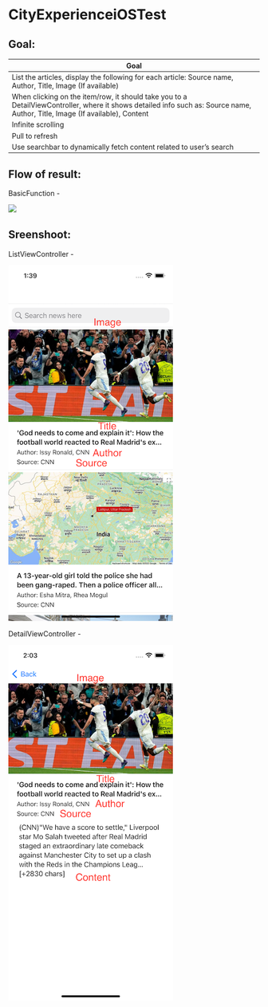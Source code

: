 # CityExperienceiOSTest

## Goal:

| Goal               |
| ------------------ |
| List the articles, display the following for each article: Source name, Author, Title, Image (If available)
| When clicking on the item/row, it should take you to a DetailViewController, where it shows detailed info such as: Source name, Author, Title, Image (If available), Content
| Infinite scrolling
| Pull to refresh
| Use searchbar to dynamically fetch content related to user’s search

## Flow of result:

BasicFunction - 

![](BasicFunction.gif)

## Sreenshoot:

ListViewController - 

![](ListViewController.png)

DetailViewController -

![](DetailViewController.png)
